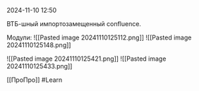  2024-11-10 12:50

ВТБ-шный импортозамещенный confluence.

Модули:
![[Pasted image 20241110125112.png]]
![[Pasted image 20241110125148.png]]


![[Pasted image 20241110125421.png]]
![[Pasted image 20241110125433.png]]

[[ПроПро]]
#Learn